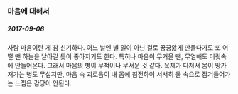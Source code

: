 ### 마음에 대해서  
  
##### 2017-09-06  
  
사람 마음이란 게 참 신기하다. 어느 날엔 별 일이 아닌 걸로 끙끙앓게 만들다가도 또 어떨 땐 하늘을 날아갈 듯이 좋아지기도 한다. 특히나 마음이 무거울 땐, 무얼해도 머릿속에 안들어온다. 그래서 마음의 병이 무척이나 무서운 것 같다. 육체가 다쳐서 몸이 망가져가는 병도 무섭지만, 마음 속 괴로움이 내 몸에 침전하여 서서히 물 속으로 잠겨들어가는 느낌은 감당이 안된다. 
